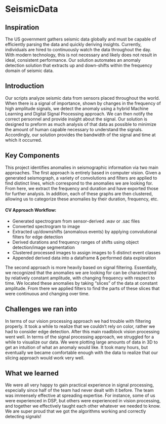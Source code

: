 # SeismicData
## Inspiration
The US government gathers seismic data globally and must be capable of efficiently parsing the data and quickly deriving insights. Currently, individuals are hired to continuously watch the data throughout the day. With modern technology, this is not necessary and likely does not result in ideal, consistent performance. Our solution automates an anomaly detection solution that extracts up and down-shifts within the frequency domain of seismic data. 

## Introduction
Our scripts analyze seismic data from sensors placed throughout the world. When there is a signal of importance, shown by changes in the frequency of high amplitude signals, we detect the anomaly using a hybrid Machine Learning and Digital Signal Processing approach. We can then notify the correct personnel and provide insight about the signal. Our solution is designed to preform as much analysis of that data as possible to minimize the amount of human capable necessary to understand the signals. Accordingly, our solution provides the bandwidth of the signal and time at which it occurred. 

## Key Components
This project identifies anomalies in seismographic information via two main approaches.  The first approach is entirely based in computer vision.  Given a generated seismograph, a variety of convolutions and filters are applied to find distinct lines, which correspond to the anomalies we are looking for.  From here, we extract the frequency and duration and have exported those for further analysis.  In addition, each of these graphs are then clustered, allowing us to categorize these anomalies by their duration, frequency, etc.

#### CV Approach Workflow: 
 - Generated spectrogram from sensor-derived .wav or .sac files
 - Converted spectrogram to image
 - Extracted up/downshifts (anomalous events) by applying convolutional filters for edge detection
 - Derived durations and frequency ranges of shifts using object detection/image segmentation
 - Clustered processed images to assign images to 5 distinct event classes
 - Appended derived data into a dataframe & performed data exploration

The second approach is more heavily based on signal filtering.  Essentially, we recognized that the anomalies we are looking for can be characterized by relatively constant amplitude, with changing frequency with respect to time.  We located these anomalies by taking “slices” of the data at constant amplitude.  From there we applied filters to find the parts of these slices that were continuous and changing over time. 

## Challenges we ran into
In terms of our vision processing approach we had trouble with filtering properly.  It took a while to realize that we couldn’t rely on color, rather we had to consider edge detection.  After this main roadblock vision processing went well.  In terms of the signal processing approach, we struggled for a while to visualize our data.  We were plotting large amounts of data in 3D to get an intuition of what an anomaly would like.  It took many hours, but eventually we became comfortable enough with the data to realize that our slicing approach would work very well.

## What we learned
We were all very happy to gain practical experience in signal processing, especially since half of the team had never dealt with it before.  The team was immensely effective at spreading expertise.  For instance, some of us were experienced in DSP, but others were experienced in vision processing, and together we effectively taught each other whatever we needed to know. We are super proud that we got the algorithms working and correctly detecting signals!


